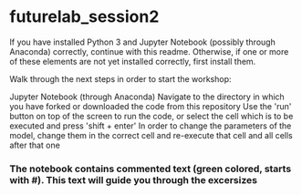 # futurelab_session2

If you have installed Python 3 and Jupyter Notebook (possibly through Anaconda) correctly, continue with this readme. Otherwise, if one or more of these elements are not yet installed correctly, first install them.

Walk through the next steps in order to start the workshop:

Jupyter Notebook (through Anaconda)
Navigate to the directory in which you have forked or downloaded the code from this repository
Use the 'run' button on top of the screen to run the code, or select the cell which is to be executed and press 'shift + enter'
In order to change the parameters of the model, change them in the correct cell and re-execute that cell and all cells after that one

### The notebook contains commented text (green colored, starts with #). This text will guide you through the excersizes


